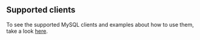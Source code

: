 ## Supported clients

To see the supported MySQL clients and examples about how to use them, take a look [here](https://github.com/src-d/go-mysql-server/blob/12091f663c6224024dd4b3c10d2a8c1349f046d4/SUPPORTED_CLIENTS.md).
